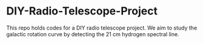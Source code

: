 # DIY-Radio-Telescope-Project
This repo holds codes for a DIY radio telescope project. We aim to study the galactic rotation curve by detecting the 21 cm hydrogen spectral line. 

